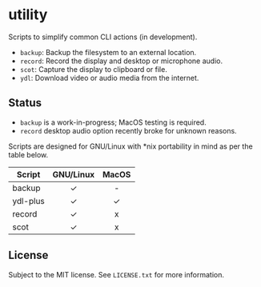 # utility

Scripts to simplify common CLI actions (in development).

- `backup`: Backup the filesystem to an external location.
- `record`: Record the display and desktop or microphone audio.
- `scot`: Capture the display to clipboard or file.
- `ydl`: Download video or audio media from the internet.

## Status

- `backup` is a work-in-progress; MacOS testing is required.
- `record` desktop audio option recently broke for unknown reasons.

Scripts are designed for GNU/Linux with *nix portability in mind as per the
table below.

| Script      | GNU/Linux | MacOS |
| ----------- | :-------: | :---: |
| backup      | ✓         | -     |
| ydl-plus    | ✓         | ✓     |
| record      | ✓         | x     |
| scot        | ✓         | x     |

## License

Subject to the MIT license. See `LICENSE.txt` for more information.

